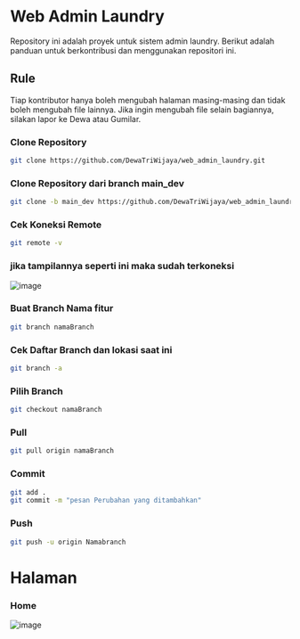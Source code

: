 # Web Admin Laundry

Repository ini adalah proyek untuk sistem admin laundry. Berikut adalah panduan untuk berkontribusi dan menggunakan repositori ini.

## Rule
Tiap kontributor hanya boleh mengubah halaman masing-masing dan tidak boleh mengubah file lainnya. Jika ingin mengubah file selain bagiannya, silakan lapor ke Dewa atau Gumilar.

### Clone Repository

```bash
git clone https://github.com/DewaTriWijaya/web_admin_laundry.git
```

### Clone Repository dari branch main_dev

```bash
git clone -b main_dev https://github.com/DewaTriWijaya/web_admin_laundry.git
```

### Cek Koneksi Remote
```bash
git remote -v
```
### jika tampilannya seperti ini maka sudah terkoneksi
![image](https://github.com/user-attachments/assets/34277a95-0e70-4f3a-8f21-31905dbbd724)


### Buat Branch Nama fitur
```bash
git branch namaBranch
```
### Cek Daftar Branch dan lokasi saat ini
```bash
git branch -a
```


### Pilih Branch
```bash
git checkout namaBranch
```

### Pull
```bash
git pull origin namaBranch
```

### Commit
```bash
git add .
git commit -m "pesan Perubahan yang ditambahkan"
```

### Push
```bash
git push -u origin Namabranch
```

# Halaman

### Home
![image](https://github.com/user-attachments/assets/82753a86-b641-4606-a603-94108506a53f)

